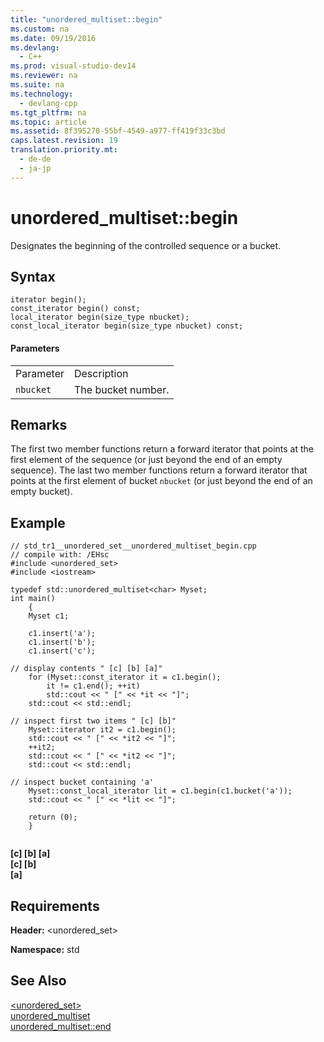```yaml
---
title: "unordered_multiset::begin"
ms.custom: na
ms.date: 09/19/2016
ms.devlang: 
  - C++
ms.prod: visual-studio-dev14
ms.reviewer: na
ms.suite: na
ms.technology: 
  - devlang-cpp
ms.tgt_pltfrm: na
ms.topic: article
ms.assetid: 8f395270-55bf-4549-a977-ff419f33c3bd
caps.latest.revision: 19
translation.priority.mt: 
  - de-de
  - ja-jp
---
```

# unordered_multiset::begin
Designates the beginning of the controlled sequence or a bucket.  
  
## Syntax  
  
```  
iterator begin();  
const_iterator begin() const;  
local_iterator begin(size_type nbucket);  
const_local_iterator begin(size_type nbucket) const;  
```  
  
#### Parameters  
  
|||  
|-|-|  
|Parameter|Description|  
|`nbucket`|The bucket number.|  
  
## Remarks  
 The first two member functions return a forward iterator that points at the first element of the sequence (or just beyond the end of an empty sequence). The last two member functions return a forward iterator that points at the first element of bucket `nbucket` (or just beyond the end of an empty bucket).  
  
## Example  
  
```  
// std_tr1__unordered_set__unordered_multiset_begin.cpp   
// compile with: /EHsc   
#include <unordered_set>   
#include <iostream>   
  
typedef std::unordered_multiset<char> Myset;   
int main()   
    {   
    Myset c1;   
  
    c1.insert('a');   
    c1.insert('b');   
    c1.insert('c');   
  
// display contents " [c] [b] [a]"   
    for (Myset::const_iterator it = c1.begin();   
        it != c1.end(); ++it)   
        std::cout << " [" << *it << "]";   
    std::cout << std::endl;   
  
// inspect first two items " [c] [b]"   
    Myset::iterator it2 = c1.begin();   
    std::cout << " [" << *it2 << "]";   
    ++it2;   
    std::cout << " [" << *it2 << "]";   
    std::cout << std::endl;   
  
// inspect bucket containing 'a'   
    Myset::const_local_iterator lit = c1.begin(c1.bucket('a'));   
    std::cout << " [" << *lit << "]";   
  
    return (0);   
    }  
  
```  
  
  **[c] [b] [a]**  
 **[c] [b]**  
 **[a]**   
## Requirements  
 **Header:** <unordered_set>  
  
 **Namespace:** std  
  
## See Also  
 [<unordered_set>](../vs140/-unordered_set-.md)   
 [unordered_multiset](../vs140/unordered_multiset-Class.md)   
 [unordered_multiset::end](../vs140/unordered_multiset--end.md)